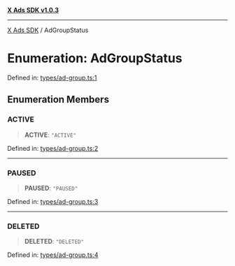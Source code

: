 [**X Ads SDK v1.0.3**](../README.md)

***

[X Ads SDK](../globals.md) / AdGroupStatus

# Enumeration: AdGroupStatus

Defined in: [types/ad-group.ts:1](https://github.com/kage1020/x-ads-sdk/blob/main/src/types/ad-group.ts#L1)

## Enumeration Members

### ACTIVE

> **ACTIVE**: `"ACTIVE"`

Defined in: [types/ad-group.ts:2](https://github.com/kage1020/x-ads-sdk/blob/main/src/types/ad-group.ts#L2)

***

### PAUSED

> **PAUSED**: `"PAUSED"`

Defined in: [types/ad-group.ts:3](https://github.com/kage1020/x-ads-sdk/blob/main/src/types/ad-group.ts#L3)

***

### DELETED

> **DELETED**: `"DELETED"`

Defined in: [types/ad-group.ts:4](https://github.com/kage1020/x-ads-sdk/blob/main/src/types/ad-group.ts#L4)
